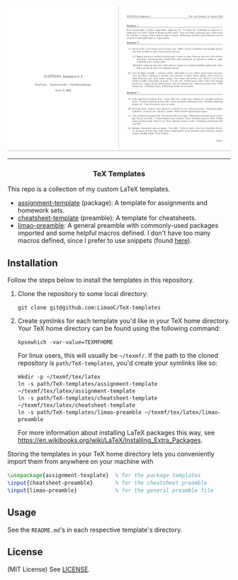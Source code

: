 ![Assignment Template 1](assets/assignment-1.png)

---

<h3 align="center">TeX Templates</h3>

This repo is a collection of my custom LaTeX templates.

- [assignment-template](/assignment-template/) (package): A template for assignments and homework sets.
- [cheatsheet-template](/cheatsheet-template/) (preamble): A template for cheatsheets.
- [limao-preamble](/limao-preamble/): A general preamble with commonly-used packages imported and some helpful macros defined. I don't have too many macros defined, since I prefer to use snippets (found [here](https://github.com/LimaoC/dotfiles/blob/main/nvim/.config/nvim/lua/snippets/tex.lua)).

## Installation

Follow the steps below to install the templates in this repository.

1. Clone the repository to some local directory:
    ```
    git clone git@github.com:LimaoC/TeX-templates
    ```
2. Create symlinks for each template you'd like in your TeX home directory. Your TeX home directory can be found using the following command:
    ```
    kpsewhich -var-value=TEXMFHOME
    ```
    For linux users, this will usually be `~/texmf/`. If the path to the cloned repository is `path/TeX-templates`, you'd create your symlinks like so:
    ```
    mkdir -p ~/texmf/tex/latex
    ln -s path/TeX-templates/assignment-template ~/texmf/tex/latex/assignment-template
    ln -s path/TeX-templates/cheatsheet-template ~/texmf/tex/latex/cheatsheet-template
    ln -s path/TeX-templates/limao-preamble ~/texmf/tex/latex/limao-preamble
    ```
    For more information about installing LaTeX packages this way, see https://en.wikibooks.org/wiki/LaTeX/Installing_Extra_Packages.

Storing the templates in your TeX home directory lets you conveniently import them from anywhere on your machine with
```tex
\usepackage{assignment-texplate}  % for the package templates
\input{cheatsheet-preamble}       % for the cheatsheet preamble
\input{limao-preamble}            % for the general preamble file
```

## Usage

See the `README.md`'s in each respective template's directory.

## License
(MIT License) See [LICENSE](https://github.com/LimaoC/assignment-texplate/blob/main/LICENSE).

